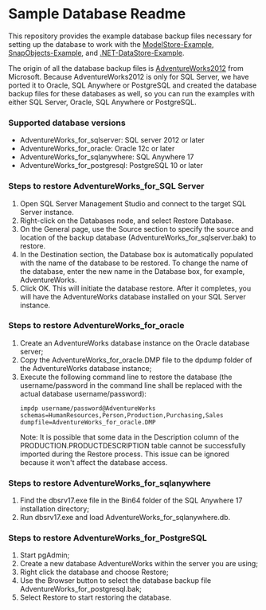# <b>Sample Database Readme</b>

This repository provides the example database backup files necessary for setting up the database to work with the [ModelStore-Example](https://github.com/Appeon/ModelStore-Example), [SnapObjects-Example](https://github.com/Appeon/SnapObjects-Example), and [.NET-DataStore-Example](https://github.com/Appeon/.NET-DataStore-Example). 

The origin of all the database backup files is [AdventureWorks2012](https://github.com/Microsoft/sql-server-samples/releases/tag/adventureworks2012) from Microsoft. Because AdventureWorks2012 is only for SQL Server, we have ported it to Oracle, SQL Anywhere or PostgreSQL and created the database backup files for these databases as well, so you can run the examples with either SQL Server, Oracle, SQL Anywhere or PostgreSQL.

### Supported database versions 

- AdventureWorks_for_sqlserver: SQL server 2012 or later
- AdventureWorks_for_oracle: Oracle 12c or later
- AdventureWorks_for_sqlanywhere: SQL Anywhere 17
- AdventureWorks_for_postgresql: PostgreSQL 10 or later

### Steps to restore AdventureWorks_for_SQL Server

1. Open SQL Server Management Studio and connect to the target SQL Server instance.
2. Right-click on the Databases node, and select Restore Database.
3. On the General page, use the Source section to specify the source and location of the backup database (AdventureWorks_for_sqlserver.bak) to restore.  
4. In the Destination section, the Database box is automatically populated with the name of the database to be restored. To change the name of the database, enter the new name in the Database box, for example, AdventureWorks.
5. Click OK. This will initiate the database restore. After it completes, you will have the AdventureWorks database installed on your SQL Server instance.

### Steps to restore AdventureWorks_for_oracle

1. Create an AdventureWorks database instance on the Oracle database server; 
2. Copy the AdventureWorks_for_oracle.DMP file to the dpdump folder of the AdventureWorks database instance;
3. Execute the following command line to restore the database (the username/password in the command line shall be replaced with the actual database username/password):
   ```
   impdp username/password@AdventureWorks schemas=HumanResources,Person,Production,Purchasing,Sales dumpfile=AdventureWorks_for_oracle.DMP
   ```
   Note: It is possible that some data in the Description column of the PRODUCTION.PRODUCTDESCRIPTION table cannot be successfully imported during the Restore process. This issue can be ignored because it won't affect the database access.

### Steps to restore AdventureWorks_for_sqlanywhere

1. Find the dbsrv17.exe file in the Bin64 folder of the SQL Anywhere 17 installation directory;
2. Run dbsrv17.exe and load AdventureWorks_for_sqlanywhere.db.

### Steps to restore AdventureWorks_for_PostgreSQL

1. Start pgAdmin;
2. Create a new database AdventureWorks within the server you are using; 
3. Right click the database and choose Restore; 
4. Use the Browser button to select the database backup file AdventureWorks_for_postgresql.bak;
5. Select Restore to start restoring the database.
